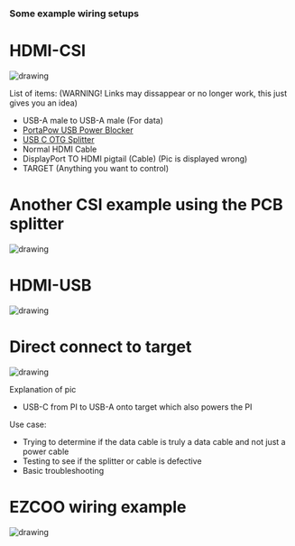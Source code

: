 ### Some example wiring setups

# HDMI-CSI
<img src="csi_wiring.jpg" alt="drawing">

List of items: (WARNING! Links may dissappear or no longer work, this just gives you an idea)

- USB-A male to USB-A male (For data)
- [PortaPow USB Power Blocker](https://www.amazon.com/gp/product/B092MLT2J3)
- [USB C OTG Splitter](https://www.amazon.com/gp/product/B08C5FWQND)
- Normal HDMI Cable
- DisplayPort TO HDMI pigtail (Cable) (Pic is displayed wrong)
- TARGET (Anything you want to control)

# Another CSI example using the PCB splitter
<img src="csi_wiring_w_pcb_splitter.jpg" alt="drawing">

# HDMI-USB
<img src="usb_capture_wiring.jpg" alt="drawing">

# Direct connect to target
<img src="direct_connect_to_target.jpg" alt="drawing">

Explanation of pic
- USB-C from PI to USB-A onto target which also powers the PI

Use case: 
- Trying to determine if the data cable is truly a data cable and not just a power cable
- Testing to see if the splitter or cable is defective
- Basic troubleshooting

# EZCOO wiring example
<img src="ezcoo_wiring.jpg" alt="drawing">
